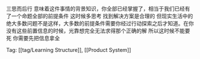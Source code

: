 三思而后行 意味着这件事情的背景知识，你全部已经掌握了，相当于我们已经有了一个命题全部的前提条件 这时候多思考 找到解决方案是合理的
但现实生活中的绝大多数问题不是这样，大多数的前提条件需要你经过行动探索之后才知道。在你没有这些前置信息的时候，光靠想完全无法求得那个正确的解 所以这时候不能要死 你需要先把信息拿全

Tag: [[tag/Learning Structure]], [[Product System]]
